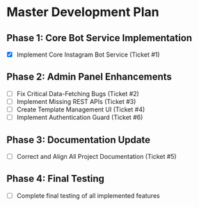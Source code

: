 # Master Development Plan

## Phase 1: Core Bot Service Implementation
- [x] Implement Core Instagram Bot Service (Ticket #1)

## Phase 2: Admin Panel Enhancements
- [ ] Fix Critical Data-Fetching Bugs (Ticket #2)
- [ ] Implement Missing REST APIs (Ticket #3)
- [ ] Create Template Management UI (Ticket #4)
- [ ] Implement Authentication Guard (Ticket #6)

## Phase 3: Documentation Update
- [ ] Correct and Align All Project Documentation (Ticket #5)

## Phase 4: Final Testing
- [ ] Complete final testing of all implemented features